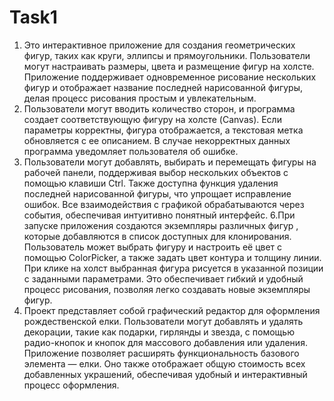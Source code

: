 # Task1
 1. Это интерактивное приложение для создания геометрических фигур, таких как круги, эллипсы и прямоугольники. Пользователи могут настраивать размеры, цвета и размещение фигур на холсте. Приложение поддерживает одновременное рисование нескольких фигур и отображает название последней нарисованной фигуры, делая процесс рисования простым и увлекательным.
2. Пользователи могут вводить количество сторон, и программа создает соответствующую фигуру на холсте (Canvas). Если параметры корректны, фигура отображается, а текстовая метка обновляется с ее описанием. В случае некорректных данных программа уведомляет пользователя об ошибке.
3. Пользователи могут добавлять, выбирать и перемещать фигуры на рабочей панели, поддерживая выбор нескольких объектов с помощью клавиши Ctrl. Также доступна функция удаления последней нарисованной фигуры, что упрощает исправление ошибок. Все взаимодействия с графикой обрабатываются через события, обеспечивая интуитивно понятный интерфейс.
6.При запуске приложения создаются экземпляры различных фигур , которые добавляются в список доступных для клонирования. Пользователь может выбрать фигуру и настроить её цвет с помощью ColorPicker, а также задать цвет контура и толщину линии. При клике на холст выбранная фигура рисуется в указанной позиции с заданными параметрами. Это обеспечивает гибкий и удобный процесс рисования, позволяя легко создавать новые экземпляры фигур.
8. Проект представляет собой графический редактор для оформления рождественской елки. Пользователи могут добавлять и удалять декорации, такие как подарки, гирлянды и звезда, с помощью радио-кнопок и кнопок для массового добавления или удаления. Приложение  позволяет расширять функциональность базового элемента — елки. Оно также отображает общую стоимость всех добавленных украшений, обеспечивая удобный и интерактивный процесс оформления.
